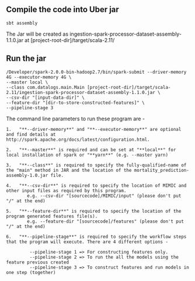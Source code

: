 Compile the code into Uber jar
-----------------------------------------------

    sbt assembly

The Jar will be created as ingestion-spark-processor-dataset-assembly-1.1.0.jar at [project-root-dir]/target/scala-2.11/

Run the jar
-----------------------------------------------

    /Developer/spark-2.0.0-bin-hadoop2.7/bin/spark-submit --driver-memory 4G --executor-memory 4G \
    --master local \
    --class com.datalogs.main.Main [project-root-dir]/target/scala-2.11/ingestion-spark-processor-dataset-assembly-1.1.0.jar \
    --csv-dir "[input-data-dir]" \
    --feature-dir "[dir-to-store-constructed-features]" \
    --pipeline-stage 3

The command line parameters to run these program are -

    1.   "**--driver-memory**" and "**--executor-memory**" are optional and find details at http://spark.apache.org/docs/latest/configuration.html.

    2.   "**--master**" is required and can be set at "**local**" for local installation of spark or "**yarn**" (e.g. --master yarn)

    3.   "**--class**" is required to specify the fully-qualified-name of the "main" method in JAR and the location of the mortality_prediction-assembly-1.0.jar file.

    4.   "**--csv-dir**" is required to specify the location of MIMIC and other input files as required by this program.
            e.g. --csv-dir "[sourcecode]/MIMIC/input" (please don't put "/" at the end)

    5.   "**--feature-dir**" is required to specify the location of the program generated features file(s).
            e.g. --feature-dir "[sourcecode]/features" (please don't put "/" at the end)

    6.   "**--pipeline-stage**" is required to specify the workflow steps that the program will execute. There are 4 different options -

             --pipeline-stage 1 => For constructing features only.
             --pipeline-stage 2 => To run the all the models using the feature previous created
             --pipeline-stage 3 => To construct features and run models in one step (together)